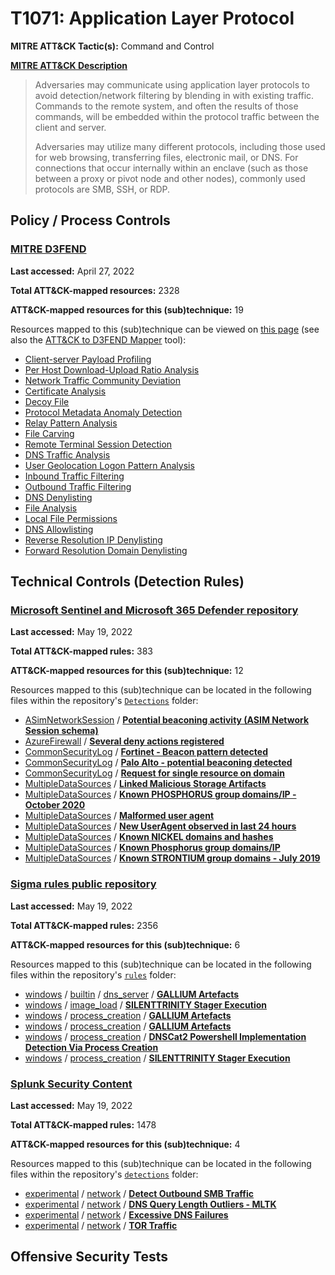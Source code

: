# T1071: Application Layer Protocol
**MITRE ATT&CK Tactic(s):** Command and Control

**[MITRE ATT&CK Description](https://attack.mitre.org/techniques/T1071)**
<blockquote>Adversaries may communicate using application layer protocols to avoid detection/network filtering by blending in with existing traffic. Commands to the remote system, and often the results of those commands, will be embedded within the protocol traffic between the client and server. 

Adversaries may utilize many different protocols, including those used for web browsing, transferring files, electronic mail, or DNS. For connections that occur internally within an enclave (such as those between a proxy or pivot node and other nodes), commonly used protocols are SMB, SSH, or RDP. </blockquote>

## Policy / Process Controls
### [MITRE D3FEND](https://d3fend.mitre.org/)
**Last accessed:** April 27, 2022

**Total ATT&CK-mapped resources:** 2328

**ATT&CK-mapped resources for this (sub)technique:** 19

Resources mapped to this (sub)technique can be viewed on [this page](https://d3fend.mitre.org/) (see also the [ATT&CK to D3FEND Mapper](https://d3fend.mitre.org/tools/attack-mapper) tool):

* [Client-server Payload Profiling](https://d3fend.mitre.org/techniques/d3f:Client-serverPayloadProfiling)
* [Per Host Download-Upload Ratio Analysis](https://d3fend.mitre.org/techniques/d3f:PerHostDownload-UploadRatioAnalysis)
* [Network Traffic Community Deviation](https://d3fend.mitre.org/techniques/d3f:NetworkTrafficCommunityDeviation)
* [Certificate Analysis](https://d3fend.mitre.org/techniques/d3f:CertificateAnalysis)
* [Decoy File](https://d3fend.mitre.org/techniques/d3f:DecoyFile)
* [Protocol Metadata Anomaly Detection](https://d3fend.mitre.org/techniques/d3f:ProtocolMetadataAnomalyDetection)
* [Relay Pattern Analysis](https://d3fend.mitre.org/techniques/d3f:RelayPatternAnalysis)
* [File Carving](https://d3fend.mitre.org/techniques/d3f:FileCarving)
* [Remote Terminal Session Detection](https://d3fend.mitre.org/techniques/d3f:RemoteTerminalSessionDetection)
* [DNS Traffic Analysis](https://d3fend.mitre.org/techniques/d3f:DNSTrafficAnalysis)
* [User Geolocation Logon Pattern Analysis](https://d3fend.mitre.org/techniques/d3f:UserGeolocationLogonPatternAnalysis)
* [Inbound Traffic Filtering](https://d3fend.mitre.org/techniques/d3f:InboundTrafficFiltering)
* [Outbound Traffic Filtering](https://d3fend.mitre.org/techniques/d3f:OutboundTrafficFiltering)
* [DNS Denylisting](https://d3fend.mitre.org/techniques/d3f:DNSDenylisting)
* [File Analysis](https://d3fend.mitre.org/techniques/d3f:FileAnalysis)
* [Local File Permissions](https://d3fend.mitre.org/techniques/d3f:LocalFilePermissions)
* [DNS Allowlisting](https://d3fend.mitre.org/techniques/d3f:DNSAllowlisting)
* [Reverse Resolution IP Denylisting](https://d3fend.mitre.org/techniques/d3f:ReverseResolutionIPDenylisting)
* [Forward Resolution Domain Denylisting](https://d3fend.mitre.org/techniques/d3f:ForwardResolutionDomainDenylisting)

## Technical Controls (Detection Rules)
### [Microsoft Sentinel and Microsoft 365 Defender repository](https://github.com/Azure/Azure-Sentinel)
**Last accessed:** May 19, 2022

**Total ATT&CK-mapped rules:** 383

**ATT&CK-mapped resources for this (sub)technique:** 12

Resources mapped to this (sub)technique can be located in the following files within the repository's <code>[Detections](https://github.com/Azure/Azure-Sentinel/tree/master/Detections)</code> folder:

* [ASimNetworkSession](https://github.com/Azure/Azure-Sentinel/tree/master/Detections/ASimNetworkSession/) / **[Potential beaconing activity (ASIM Network Session schema)](https://github.com/Azure/Azure-Sentinel/blob/master/Detections/ASimNetworkSession/PossibleBeaconingActivity.yaml)**
* [AzureFirewall](https://github.com/Azure/Azure-Sentinel/tree/master/Detections/AzureFirewall/) / **[Several deny actions registered](https://github.com/Azure/Azure-Sentinel/blob/master/Detections/AzureFirewall/SeveralDenyActionsRegistered.yaml)**
* [CommonSecurityLog](https://github.com/Azure/Azure-Sentinel/tree/master/Detections/CommonSecurityLog/) / **[Fortinet - Beacon pattern detected](https://github.com/Azure/Azure-Sentinel/blob/master/Detections/CommonSecurityLog/Fortinet-NetworkBeaconPattern.yaml)**
* [CommonSecurityLog](https://github.com/Azure/Azure-Sentinel/tree/master/Detections/CommonSecurityLog/) / **[Palo Alto - potential beaconing detected](https://github.com/Azure/Azure-Sentinel/blob/master/Detections/CommonSecurityLog/PaloAlto-NetworkBeaconing.yaml)**
* [CommonSecurityLog](https://github.com/Azure/Azure-Sentinel/tree/master/Detections/CommonSecurityLog/) / **[Request for single resource on domain](https://github.com/Azure/Azure-Sentinel/blob/master/Detections/CommonSecurityLog/Zscaler-LowVolumeDomainRequests.yaml)**
* [MultipleDataSources](https://github.com/Azure/Azure-Sentinel/tree/master/Detections/MultipleDataSources/) / **[Linked Malicious Storage Artifacts](https://github.com/Azure/Azure-Sentinel/blob/master/Detections/MultipleDataSources/AdditionalFilesUploadedByActor.yaml)**
* [MultipleDataSources](https://github.com/Azure/Azure-Sentinel/tree/master/Detections/MultipleDataSources/) / **[Known PHOSPHORUS group domains/IP - October 2020](https://github.com/Azure/Azure-Sentinel/blob/master/Detections/MultipleDataSources/KnownPHOSPHORUSDomainsIP-October2020.yaml)**
* [MultipleDataSources](https://github.com/Azure/Azure-Sentinel/tree/master/Detections/MultipleDataSources/) / **[Malformed user agent](https://github.com/Azure/Azure-Sentinel/blob/master/Detections/MultipleDataSources/MalformedUserAgents.yaml)**
* [MultipleDataSources](https://github.com/Azure/Azure-Sentinel/tree/master/Detections/MultipleDataSources/) / **[New UserAgent observed in last 24 hours](https://github.com/Azure/Azure-Sentinel/blob/master/Detections/MultipleDataSources/NewUserAgentLast24h.yaml)**
* [MultipleDataSources](https://github.com/Azure/Azure-Sentinel/tree/master/Detections/MultipleDataSources/) / **[Known NICKEL domains and hashes](https://github.com/Azure/Azure-Sentinel/blob/master/Detections/MultipleDataSources/NICKELIOCsNov2021.yaml)**
* [MultipleDataSources](https://github.com/Azure/Azure-Sentinel/tree/master/Detections/MultipleDataSources/) / **[Known Phosphorus group domains/IP](https://github.com/Azure/Azure-Sentinel/blob/master/Detections/MultipleDataSources/PHOSPHORUSMarch2019IOCs.yaml)**
* [MultipleDataSources](https://github.com/Azure/Azure-Sentinel/tree/master/Detections/MultipleDataSources/) / **[Known STRONTIUM group domains - July 2019](https://github.com/Azure/Azure-Sentinel/blob/master/Detections/MultipleDataSources/STRONTIUMJuly2019IOCs.yaml)**

### [Sigma rules public repository](https://github.com/SigmaHQ/sigma)
**Last accessed:** May 19, 2022

**Total ATT&CK-mapped rules:** 2356

**ATT&CK-mapped resources for this (sub)technique:** 6

Resources mapped to this (sub)technique can be located in the following files within the repository's <code>[rules](https://github.com/SigmaHQ/sigma/tree/master/rules)</code> folder:

* [windows](https://github.com/SigmaHQ/sigma/tree/master/rules/windows/) / [builtin](https://github.com/SigmaHQ/sigma/tree/master/rules/windows/builtin/) / [dns_server](https://github.com/SigmaHQ/sigma/tree/master/rules/windows/builtin/dns_server/) / **[GALLIUM Artefacts](https://github.com/SigmaHQ/sigma/blob/master/rules/windows/builtin/dns_server/win_apt_gallium.yml)**
* [windows](https://github.com/SigmaHQ/sigma/tree/master/rules/windows/) / [image_load](https://github.com/SigmaHQ/sigma/tree/master/rules/windows/image_load/) / **[SILENTTRINITY Stager Execution](https://github.com/SigmaHQ/sigma/blob/master/rules/windows/image_load/image_load_silenttrinity_stage_use.yml)**
* [windows](https://github.com/SigmaHQ/sigma/tree/master/rules/windows/) / [process_creation](https://github.com/SigmaHQ/sigma/tree/master/rules/windows/process_creation/) / **[GALLIUM Artefacts](https://github.com/SigmaHQ/sigma/blob/master/rules/windows/process_creation/proc_creation_win_apt_gallium.yml)**
* [windows](https://github.com/SigmaHQ/sigma/tree/master/rules/windows/) / [process_creation](https://github.com/SigmaHQ/sigma/tree/master/rules/windows/process_creation/) / **[GALLIUM Artefacts](https://github.com/SigmaHQ/sigma/blob/master/rules/windows/process_creation/proc_creation_win_apt_gallium_sha1.yml)**
* [windows](https://github.com/SigmaHQ/sigma/tree/master/rules/windows/) / [process_creation](https://github.com/SigmaHQ/sigma/tree/master/rules/windows/process_creation/) / **[DNSCat2 Powershell Implementation Detection Via Process Creation](https://github.com/SigmaHQ/sigma/blob/master/rules/windows/process_creation/proc_creation_win_dnscat2_powershell_implementation.yml)**
* [windows](https://github.com/SigmaHQ/sigma/tree/master/rules/windows/) / [process_creation](https://github.com/SigmaHQ/sigma/tree/master/rules/windows/process_creation/) / **[SILENTTRINITY Stager Execution](https://github.com/SigmaHQ/sigma/blob/master/rules/windows/process_creation/proc_creation_win_silenttrinity_stage_use.yml)**

### [Splunk Security Content](https://github.com/splunk/security_content)
**Last accessed:** May 19, 2022

**Total ATT&CK-mapped rules:** 1478

**ATT&CK-mapped resources for this (sub)technique:** 4

Resources mapped to this (sub)technique can be located in the following files within the repository's <code>[detections](https://github.com/splunk/security_content/tree/develop/detections)</code> folder:

* [experimental](https://github.com/splunk/security_content/tree/develop/detections/experimental/) / [network](https://github.com/splunk/security_content/tree/develop/detections/experimental/network/) / **[Detect Outbound SMB Traffic](https://github.com/splunk/security_content/blob/develop/detections/experimental/network/detect_outbound_smb_traffic.yml)**
* [experimental](https://github.com/splunk/security_content/tree/develop/detections/experimental/) / [network](https://github.com/splunk/security_content/tree/develop/detections/experimental/network/) / **[DNS Query Length Outliers - MLTK](https://github.com/splunk/security_content/blob/develop/detections/experimental/network/dns_query_length_outliers___mltk.yml)**
* [experimental](https://github.com/splunk/security_content/tree/develop/detections/experimental/) / [network](https://github.com/splunk/security_content/tree/develop/detections/experimental/network/) / **[Excessive DNS Failures](https://github.com/splunk/security_content/blob/develop/detections/experimental/network/excessive_dns_failures.yml)**
* [experimental](https://github.com/splunk/security_content/tree/develop/detections/experimental/) / [network](https://github.com/splunk/security_content/tree/develop/detections/experimental/network/) / **[TOR Traffic](https://github.com/splunk/security_content/blob/develop/detections/experimental/network/tor_traffic.yml)**


## Offensive Security Tests
